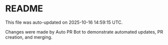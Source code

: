 # README

This file was auto-updated on 2025-10-16 14:59:15 UTC.

Changes were made by Auto PR Bot to demonstrate automated updates, PR creation, and merging.
